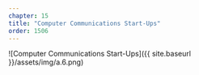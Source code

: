 ```yaml
---
chapter: 15
title: "Computer Communications Start-Ups"
order: 1506
---
```


![Computer Communications Start-Ups]({{ site.baseurl }}/assets/img/a.6.png)